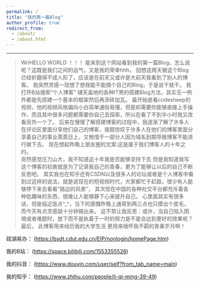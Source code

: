```yaml
---
permalink: /
title: "我的第一篇Blog"
author_profile: true
redirect_from: 
  - /about/
  - /about.html
---
```


****





> WriHELLO WORLD ！！！
能来到这个网站看到我的第一篇Blog，怎么说呢？这既是我们之间的运气，又是我的荣幸hhh。
回想这两天被这个Blog已经折磨得不成人形了，应该是在前天又或许是大前天我看到了别人的博客。
我突然灵感一现想了想我能不能搞个自己的Blog，于是说干就干。
我打开B站搜索“个人博客”
铺天盖地的各种IT男的搭建Blog方法，其实无一例外都是先搭建一个基本的框架然后再添砖加瓦。
最开始是看codesheep的视频，他的视频风格偏向小白简单通俗易懂，但是却需要你能够直接上手操作，而且其中很多问题都需要你自己去探索，所以在看了不到半小时我又改看另外一个了。
后来在慢慢了解搭建博客的过程中，我逐渐了解了许多人在评论区里面分享他们自己的博客，我既惊叹于许多人在他们的博客里面分享着自己的事业蒸蒸日上，又惋惜于一部分人因为域名到期导致博客不能进行做下去。
现在想起昨晚上朋友圈的文案:这是属于我们博客人的十年之约。  
突然感觉压力山大，我不知道这十年我是否能够坚持下去
但是我知道我写这个博客的初衷就是为了记录我自己的青春，更为了能够让以后的自己不断反思吧。
其实我也在知乎还有CSDN以及很多人的论坛或者是个人博客中看到过这样的说法，就是说现在的短视频时代，大家都忙于赶路，很少有人能够停下来去看看“路边的风景”，
其次现在中国的各种社交平台都充斥着各种低趣味的东西，很难让人能够静下心来提升自己。
心里面其实有很多话，但是临近饭点^_^，当下的感慨昨晚上通宵到两三点也只摸出个皮毛，而今天有点灵感就十分钟搞出来。
这不禁让我反思：或许，当自己陷入困境或者难题时，放下而不是执着于一时的努力是不是会达到更好的效果呢？
最后，
此博客用来经历我的大学生活
更用来缅怀我不羁的青春岁月啊！



砚湖易办：
(https://bsdt.cdut.edu.cn/EIP/nonlogin/homePage.htm)

我的B站：
(https://space.bilibili.com/1553355526)

我的抖音：
(https://www.douyin.com/user/self?from_tab_name=main)

我的知乎：
(https://www.zhihu.com/people/li-qi-ming-39-49)
